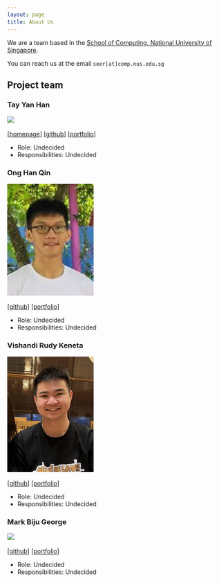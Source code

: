 ```yaml
---
layout: page
title: About Us
---
```


We are a team based in the [School of Computing, National University of Singapore](http://www.comp.nus.edu.sg).

You can reach us at the email `seer[at]comp.nus.edu.sg`

## Project team

### Tay Yan Han

<img src="images/johndoe.png" width="200px">

[[homepage](http://www.comp.nus.edu.sg/~damithch)]
[[github](https://github.com/tyanhan)]
[[portfolio](team/johndoe.md)]

* Role: Undecided
* Responsibilities: Undecided

### Ong Han Qin

<img src="images/hanqinilnix.png" width="200px">

[[github](https://github.com/hanqinilnix)]
[[portfolio](team/hanqinilnix.md)]

* Role: Undecided
* Responsibilities: Undecided

### Vishandi Rudy Keneta

<img src="images/vishandi.png" width="200px">

[[github](http://github.com/vishandi)] [[portfolio](team/vishandi.md)]

* Role: Undecided
* Responsibilities: Undecided

### Mark Biju George

<img src="images/johndoe.png" width="200px">

[[github](http://github.com/johndoe)]
[[portfolio](team/johndoe.md)]

* Role: Undecided
* Responsibilities: Undecided


